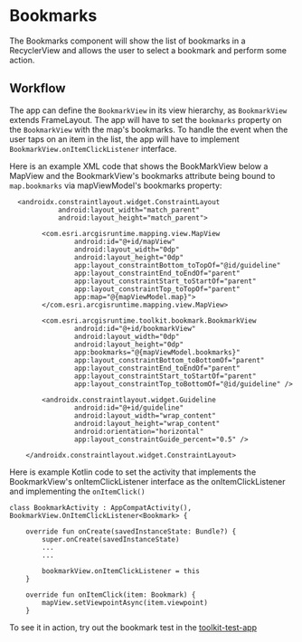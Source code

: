 # Bookmarks

The Bookmarks component will show the list of bookmarks in a RecyclerView and allows the user to select
a bookmark and perform some action.

## Workflow

The app can define the `BookmarkView` in its view hierarchy, as `BookmarkView` extends FrameLayout. The app will
have to set the `bookmarks` property on the `BookmarkView` with the map's bookmarks. To handle the event when the 
user taps on an item in the list, the app will have to implement `BookmarkView.onItemClickListener` interface.

Here is an example XML code that shows the BookMarkView below a MapView and the BookmarkView's bookmarks attribute 
being bound to `map.bookmarks` via mapViewModel's bookmarks property:

```
  <androidx.constraintlayout.widget.ConstraintLayout
            android:layout_width="match_parent"
            android:layout_height="match_parent">

        <com.esri.arcgisruntime.mapping.view.MapView
                android:id="@+id/mapView"
                android:layout_width="0dp"
                android:layout_height="0dp"
                app:layout_constraintBottom_toTopOf="@id/guideline"
                app:layout_constraintEnd_toEndOf="parent"
                app:layout_constraintStart_toStartOf="parent"
                app:layout_constraintTop_toTopOf="parent"
                app:map="@{mapViewModel.map}">
        </com.esri.arcgisruntime.mapping.view.MapView>

        <com.esri.arcgisruntime.toolkit.bookmark.BookmarkView
                android:id="@+id/bookmarkView"
                android:layout_width="0dp"
                android:layout_height="0dp"
                app:bookmarks="@{mapViewModel.bookmarks}"
                app:layout_constraintBottom_toBottomOf="parent"
                app:layout_constraintEnd_toEndOf="parent"
                app:layout_constraintStart_toStartOf="parent"
                app:layout_constraintTop_toBottomOf="@id/guideline" />

        <androidx.constraintlayout.widget.Guideline
                android:id="@+id/guideline"
                android:layout_width="wrap_content"
                android:layout_height="wrap_content"
                android:orientation="horizontal"
                app:layout_constraintGuide_percent="0.5" />

    </androidx.constraintlayout.widget.ConstraintLayout>
```

Here is example Kotlin code to set the activity that implements the BookmarkView's onItemClickListener interface as the 
onItemClickListener and implementing the `onItemClick()`

```
class BookmarkActivity : AppCompatActivity(), BookmarkView.OnItemClickListener<Bookmark> {

    override fun onCreate(savedInstanceState: Bundle?) {
        super.onCreate(savedInstanceState)
        ...
        ...
        
        bookmarkView.onItemClickListener = this
    }

    override fun onItemClick(item: Bookmark) {
        mapView.setViewpointAsync(item.viewpoint)
    }

```

To see it in action, try out the bookmark test in the [toolkit-test-app](https://github.com/Esri/arcgis-runtime-toolkit-android/tree/master/toolkit-test-app/src/main/java/com/esri/arcgisruntime/toolkit/test)
